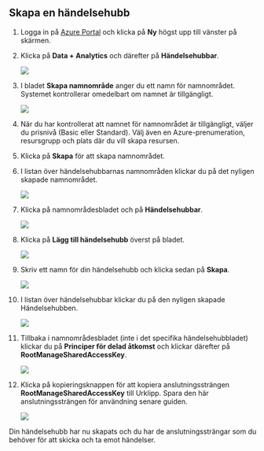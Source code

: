 ## Skapa en händelsehubb
1. Logga in på [Azure Portal][Azure Portal] och klicka på **Ny** högst upp till vänster på skärmen.
2. Klicka på **Data + Analytics** och därefter på **Händelsehubbar**.
   
    ![](./media/event-hubs-create-event-hub/create-event-hub9.png)
3. I bladet **Skapa namnområde** anger du ett namn för namnområdet. Systemet kontrollerar omedelbart om namnet är tillgängligt.
   
    ![](./media/event-hubs-create-event-hub/create-event-hub1.png)
4. När du har kontrollerat att namnet för namnområdet är tillgängligt, väljer du prisnivå (Basic eller Standard). Välj även en Azure-prenumeration, resursgrupp och plats där du vill skapa resursen. 
5. Klicka på **Skapa** för att skapa namnområdet.
6. I listan över händelsehubbarnas namnområden klickar du på det nyligen skapade namnområdet.      
   
    ![](./media/event-hubs-create-event-hub/create-event-hub2.png)
7. Klicka på namnområdesbladet och på **Händelsehubbar**.
   
    ![](./media/event-hubs-create-event-hub/create-event-hub3.png)
8. Klicka på **Lägg till händelsehubb** överst på bladet.
   
    ![](./media/event-hubs-create-event-hub/create-event-hub4.png)
9. Skriv ett namn för din händelsehubb och klicka sedan på **Skapa**.
   
    ![](./media/event-hubs-create-event-hub/create-event-hub5.png)
10. I listan över händelsehubbar klickar du på den nyligen skapade Händelsehubben. 
    
     ![](./media/event-hubs-create-event-hub/create-event-hub6.png)
11. Tillbaka i namnområdesbladet (inte i det specifika händelsehubbladet) klickar du på **Principer för delad åtkomst** och klickar därefter på **RootManageSharedAccessKey**.
    
     ![](./media/event-hubs-create-event-hub/create-event-hub7.png)
12. Klicka på kopieringsknappen för att kopiera anslutningssträngen **RootManageSharedAccessKey** till Urklipp. Spara den här anslutningssträngen för användning senare guiden.
    
     ![](./media/event-hubs-create-event-hub/create-event-hub8.png)

Din händelsehubb har nu skapats och du har de anslutningssträngar som du behöver för att skicka och ta emot händelser.

[Azure Portal]: https://portal.azure.com/

<!--HONumber=Sep16_HO3-->



